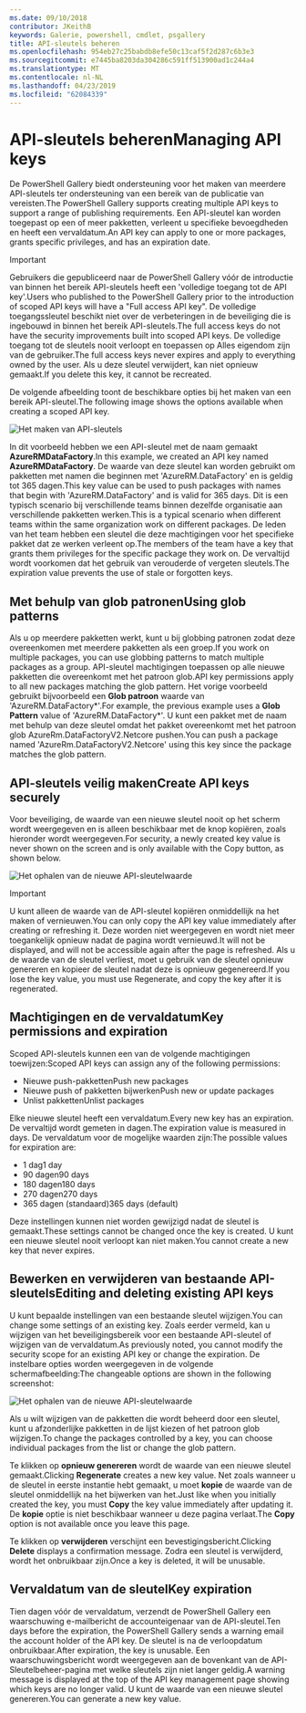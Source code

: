 ```yaml
---
ms.date: 09/10/2018
contributor: JKeithB
keywords: Galerie, powershell, cmdlet, psgallery
title: API-sleutels beheren
ms.openlocfilehash: 954eb27c25babdb8efe50c13caf5f2d287c6b3e3
ms.sourcegitcommit: e7445ba8203da304286c591ff513900ad1c244a4
ms.translationtype: MT
ms.contentlocale: nl-NL
ms.lasthandoff: 04/23/2019
ms.locfileid: "62084339"
---
```

# <a name="managing-api-keys"></a><span data-ttu-id="84d59-103">API-sleutels beheren</span><span class="sxs-lookup"><span data-stu-id="84d59-103">Managing API keys</span></span>

<span data-ttu-id="84d59-104">De PowerShell Gallery biedt ondersteuning voor het maken van meerdere API-sleutels ter ondersteuning van een bereik van de publicatie van vereisten.</span><span class="sxs-lookup"><span data-stu-id="84d59-104">The PowerShell Gallery supports creating multiple API keys to support a range of publishing requirements.</span></span> <span data-ttu-id="84d59-105">Een API-sleutel kan worden toegepast op een of meer pakketten, verleent u specifieke bevoegdheden en heeft een vervaldatum.</span><span class="sxs-lookup"><span data-stu-id="84d59-105">An API key can apply to one or more packages, grants specific privileges, and has an expiration date.</span></span>

> [!IMPORTANT]
> <span data-ttu-id="84d59-106">Gebruikers die gepubliceerd naar de PowerShell Gallery vóór de introductie van binnen het bereik API-sleutels heeft een 'volledige toegang tot de API key'.</span><span class="sxs-lookup"><span data-stu-id="84d59-106">Users who published to the PowerShell Gallery prior to the introduction of scoped API keys will have a "Full access API key".</span></span> <span data-ttu-id="84d59-107">De volledige toegangssleutel beschikt niet over de verbeteringen in de beveiliging die is ingebouwd in binnen het bereik API-sleutels.</span><span class="sxs-lookup"><span data-stu-id="84d59-107">The full access keys do not have the security improvements built into scoped API keys.</span></span> <span data-ttu-id="84d59-108">De volledige toegang tot de sleutels nooit verloopt en toepassen op Alles eigendom zijn van de gebruiker.</span><span class="sxs-lookup"><span data-stu-id="84d59-108">The full access keys never expires and apply to everything owned by the user.</span></span> <span data-ttu-id="84d59-109">Als u deze sleutel verwijdert, kan niet opnieuw gemaakt.</span><span class="sxs-lookup"><span data-stu-id="84d59-109">If you delete this key, it cannot be recreated.</span></span>

<span data-ttu-id="84d59-110">De volgende afbeelding toont de beschikbare opties bij het maken van een bereik API-sleutel.</span><span class="sxs-lookup"><span data-stu-id="84d59-110">The following image shows the options available when creating a scoped API key.</span></span>

![Het maken van API-sleutels](../../Images/PSGallery_KeyScoped.png)

<span data-ttu-id="84d59-112">In dit voorbeeld hebben we een API-sleutel met de naam gemaakt **AzureRMDataFactory**.</span><span class="sxs-lookup"><span data-stu-id="84d59-112">In this example, we created an API key named **AzureRMDataFactory**.</span></span> <span data-ttu-id="84d59-113">De waarde van deze sleutel kan worden gebruikt om pakketten met namen die beginnen met 'AzureRM.DataFactory' en is geldig tot 365 dagen.</span><span class="sxs-lookup"><span data-stu-id="84d59-113">This key value can be used to push packages with names that begin with 'AzureRM.DataFactory' and is valid for 365 days.</span></span> <span data-ttu-id="84d59-114">Dit is een typisch scenario bij verschillende teams binnen dezelfde organisatie aan verschillende pakketten werken.</span><span class="sxs-lookup"><span data-stu-id="84d59-114">This is a typical scenario when different teams within the same organization work on different packages.</span></span> <span data-ttu-id="84d59-115">De leden van het team hebben een sleutel die deze machtigingen voor het specifieke pakket dat ze werken verleent op.</span><span class="sxs-lookup"><span data-stu-id="84d59-115">The members of the team have a key that grants them privileges for the specific package they work on.</span></span>
<span data-ttu-id="84d59-116">De vervaltijd wordt voorkomen dat het gebruik van verouderde of vergeten sleutels.</span><span class="sxs-lookup"><span data-stu-id="84d59-116">The expiration value prevents the use of stale or forgotten keys.</span></span>

## <a name="using-glob-patterns"></a><span data-ttu-id="84d59-117">Met behulp van glob patronen</span><span class="sxs-lookup"><span data-stu-id="84d59-117">Using glob patterns</span></span>

<span data-ttu-id="84d59-118">Als u op meerdere pakketten werkt, kunt u bij globbing patronen zodat deze overeenkomen met meerdere pakketten als een groep.</span><span class="sxs-lookup"><span data-stu-id="84d59-118">If you work on multiple packages, you can use globbing patterns to match multiple packages as a group.</span></span> <span data-ttu-id="84d59-119">API-sleutel machtigingen toepassen op alle nieuwe pakketten die overeenkomt met het patroon glob.</span><span class="sxs-lookup"><span data-stu-id="84d59-119">API key permissions apply to all new packages matching the glob pattern.</span></span> <span data-ttu-id="84d59-120">Het vorige voorbeeld gebruikt bijvoorbeeld een **Glob patroon** waarde van 'AzureRM.DataFactory\*'.</span><span class="sxs-lookup"><span data-stu-id="84d59-120">For example, the previous example uses a **Glob Pattern** value of 'AzureRM.DataFactory\*'.</span></span> <span data-ttu-id="84d59-121">U kunt een pakket met de naam met behulp van deze sleutel omdat het pakket overeenkomt met het patroon glob AzureRm.DataFactoryV2.Netcore pushen.</span><span class="sxs-lookup"><span data-stu-id="84d59-121">You can push a package named 'AzureRm.DataFactoryV2.Netcore' using this key since the package matches the glob pattern.</span></span>

## <a name="create-api-keys-securely"></a><span data-ttu-id="84d59-122">API-sleutels veilig maken</span><span class="sxs-lookup"><span data-stu-id="84d59-122">Create API keys securely</span></span>

<span data-ttu-id="84d59-123">Voor beveiliging, de waarde van een nieuwe sleutel nooit op het scherm wordt weergegeven en is alleen beschikbaar met de knop kopiëren, zoals hieronder wordt weergegeven.</span><span class="sxs-lookup"><span data-stu-id="84d59-123">For security, a newly created key value is never shown on the screen and is only available with the Copy button, as shown below.</span></span>

![Het ophalen van de nieuwe API-sleutelwaarde](../../Images/PSGallery_CopyCreatedKey.png)

> [!IMPORTANT]
> <span data-ttu-id="84d59-125">U kunt alleen de waarde van de API-sleutel kopiëren onmiddellijk na het maken of vernieuwen.</span><span class="sxs-lookup"><span data-stu-id="84d59-125">You can only copy the API key value immediately after creating or refreshing it.</span></span> <span data-ttu-id="84d59-126">Deze worden niet weergegeven en wordt niet meer toegankelijk opnieuw nadat de pagina wordt vernieuwd.</span><span class="sxs-lookup"><span data-stu-id="84d59-126">It will not be displayed, and will not be accessible again after the page is refreshed.</span></span> <span data-ttu-id="84d59-127">Als u de waarde van de sleutel verliest, moet u gebruik van de sleutel opnieuw genereren en kopieer de sleutel nadat deze is opnieuw gegenereerd.</span><span class="sxs-lookup"><span data-stu-id="84d59-127">If you lose the key value, you must use Regenerate, and copy the key after it is regenerated.</span></span>

## <a name="key-permissions-and-expiration"></a><span data-ttu-id="84d59-128">Machtigingen en de vervaldatum</span><span class="sxs-lookup"><span data-stu-id="84d59-128">Key permissions and expiration</span></span>

<span data-ttu-id="84d59-129">Scoped API-sleutels kunnen een van de volgende machtigingen toewijzen:</span><span class="sxs-lookup"><span data-stu-id="84d59-129">Scoped API keys can assign any of the following permissions:</span></span>

- <span data-ttu-id="84d59-130">Nieuwe push-pakketten</span><span class="sxs-lookup"><span data-stu-id="84d59-130">Push new packages</span></span>
- <span data-ttu-id="84d59-131">Nieuwe push of pakketten bijwerken</span><span class="sxs-lookup"><span data-stu-id="84d59-131">Push new or update packages</span></span>
- <span data-ttu-id="84d59-132">Unlist pakketten</span><span class="sxs-lookup"><span data-stu-id="84d59-132">Unlist packages</span></span>

<span data-ttu-id="84d59-133">Elke nieuwe sleutel heeft een vervaldatum.</span><span class="sxs-lookup"><span data-stu-id="84d59-133">Every new key has an expiration.</span></span> <span data-ttu-id="84d59-134">De vervaltijd wordt gemeten in dagen.</span><span class="sxs-lookup"><span data-stu-id="84d59-134">The expiration value is measured in days.</span></span> <span data-ttu-id="84d59-135">De vervaldatum voor de mogelijke waarden zijn:</span><span class="sxs-lookup"><span data-stu-id="84d59-135">The possible values for expiration are:</span></span>

- <span data-ttu-id="84d59-136">1 dag</span><span class="sxs-lookup"><span data-stu-id="84d59-136">1 day</span></span>
- <span data-ttu-id="84d59-137">90 dagen</span><span class="sxs-lookup"><span data-stu-id="84d59-137">90 days</span></span>
- <span data-ttu-id="84d59-138">180 dagen</span><span class="sxs-lookup"><span data-stu-id="84d59-138">180 days</span></span>
- <span data-ttu-id="84d59-139">270 dagen</span><span class="sxs-lookup"><span data-stu-id="84d59-139">270 days</span></span>
- <span data-ttu-id="84d59-140">365 dagen (standaard)</span><span class="sxs-lookup"><span data-stu-id="84d59-140">365 days (default)</span></span>

<span data-ttu-id="84d59-141">Deze instellingen kunnen niet worden gewijzigd nadat de sleutel is gemaakt.</span><span class="sxs-lookup"><span data-stu-id="84d59-141">These settings cannot be changed once the key is created.</span></span> <span data-ttu-id="84d59-142">U kunt een nieuwe sleutel nooit verloopt kan niet maken.</span><span class="sxs-lookup"><span data-stu-id="84d59-142">You cannot create a new key that never expires.</span></span>

## <a name="editing-and-deleting-existing-api-keys"></a><span data-ttu-id="84d59-143">Bewerken en verwijderen van bestaande API-sleutels</span><span class="sxs-lookup"><span data-stu-id="84d59-143">Editing and deleting existing API keys</span></span>

<span data-ttu-id="84d59-144">U kunt bepaalde instellingen van een bestaande sleutel wijzigen.</span><span class="sxs-lookup"><span data-stu-id="84d59-144">You can change some settings of an existing key.</span></span> <span data-ttu-id="84d59-145">Zoals eerder vermeld, kan u wijzigen van het beveiligingsbereik voor een bestaande API-sleutel of wijzigen van de vervaldatum.</span><span class="sxs-lookup"><span data-stu-id="84d59-145">As previously noted, you cannot modify the security scope for an existing API key or change the expiration.</span></span> <span data-ttu-id="84d59-146">De instelbare opties worden weergegeven in de volgende schermafbeelding:</span><span class="sxs-lookup"><span data-stu-id="84d59-146">The changeable options are shown in the following screenshot:</span></span>

![Het ophalen van de nieuwe API-sleutelwaarde](../../Images/PSGallery_EditAPIKey.png)

<span data-ttu-id="84d59-148">Als u wilt wijzigen van de pakketten die wordt beheerd door een sleutel, kunt u afzonderlijke pakketten in de lijst kiezen of het patroon glob wijzigen.</span><span class="sxs-lookup"><span data-stu-id="84d59-148">To change the packages controlled by a key, you can choose individual packages from the list or change the glob pattern.</span></span>

<span data-ttu-id="84d59-149">Te klikken op **opnieuw genereren** wordt de waarde van een nieuwe sleutel gemaakt.</span><span class="sxs-lookup"><span data-stu-id="84d59-149">Clicking **Regenerate** creates a new key value.</span></span> <span data-ttu-id="84d59-150">Net zoals wanneer u de sleutel in eerste instantie hebt gemaakt, u moet **kopie** de waarde van de sleutel onmiddellijk na het bijwerken van het.</span><span class="sxs-lookup"><span data-stu-id="84d59-150">Just like when you initially created the key, you must **Copy** the key value immediately after updating it.</span></span> <span data-ttu-id="84d59-151">De **kopie** optie is niet beschikbaar wanneer u deze pagina verlaat.</span><span class="sxs-lookup"><span data-stu-id="84d59-151">The **Copy** option is not available once you leave this page.</span></span>

<span data-ttu-id="84d59-152">Te klikken op **verwijderen** verschijnt een bevestigingsbericht.</span><span class="sxs-lookup"><span data-stu-id="84d59-152">Clicking **Delete** displays a confirmation message.</span></span> <span data-ttu-id="84d59-153">Zodra een sleutel is verwijderd, wordt het onbruikbaar zijn.</span><span class="sxs-lookup"><span data-stu-id="84d59-153">Once a key is deleted, it will be unusable.</span></span>

## <a name="key-expiration"></a><span data-ttu-id="84d59-154">Vervaldatum van de sleutel</span><span class="sxs-lookup"><span data-stu-id="84d59-154">Key expiration</span></span>

<span data-ttu-id="84d59-155">Tien dagen vóór de vervaldatum, verzendt de PowerShell Gallery een waarschuwing e-mailbericht de accounteigenaar van de API-sleutel.</span><span class="sxs-lookup"><span data-stu-id="84d59-155">Ten days before the expiration, the PowerShell Gallery sends a warning email the account holder of the API key.</span></span> <span data-ttu-id="84d59-156">De sleutel is na de verloopdatum onbruikbaar.</span><span class="sxs-lookup"><span data-stu-id="84d59-156">After expiration, the key is unusable.</span></span> <span data-ttu-id="84d59-157">Een waarschuwingsbericht wordt weergegeven aan de bovenkant van de API-Sleutelbeheer-pagina met welke sleutels zijn niet langer geldig.</span><span class="sxs-lookup"><span data-stu-id="84d59-157">A warning message is displayed at the top of the API key management page showing which keys are no longer valid.</span></span> <span data-ttu-id="84d59-158">U kunt de waarde van een nieuwe sleutel genereren.</span><span class="sxs-lookup"><span data-stu-id="84d59-158">You can generate a new key value.</span></span>
